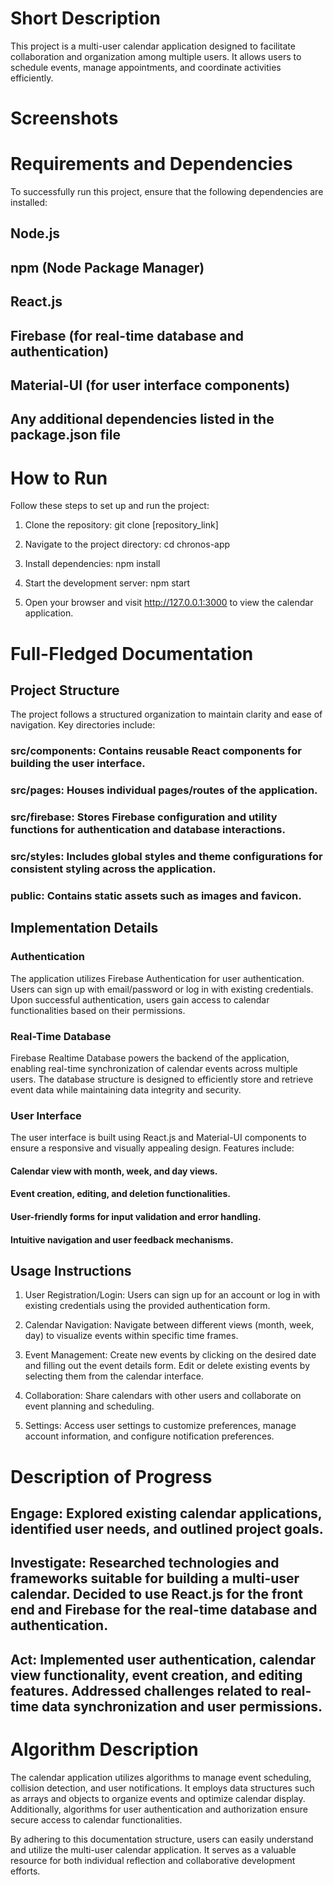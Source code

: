 # Short Description

This project is a multi-user calendar application designed to facilitate collaboration and organization among multiple users. It allows users to schedule events, manage appointments, and coordinate activities efficiently.

# Screenshots

# Requirements and Dependencies

To successfully run this project, ensure that the following dependencies are installed:

## Node.js

## npm (Node Package Manager)

## React.js

## Firebase (for real-time database and authentication)

## Material-UI (for user interface components)

## Any additional dependencies listed in the package.json file

# How to Run

Follow these steps to set up and run the project:

1. Clone the repository: git clone [repository_link]

2. Navigate to the project directory: cd chronos-app

3. Install dependencies: npm install

4. Start the development server: npm start

5. Open your browser and visit http://127.0.0.1:3000 to view the calendar application.

# Full-Fledged Documentation

## Project Structure

The project follows a structured organization to maintain clarity and ease of navigation. Key directories include:

### src/components: Contains reusable React components for building the user interface.

### src/pages: Houses individual pages/routes of the application.

### src/firebase: Stores Firebase configuration and utility functions for authentication and database interactions.

### src/styles: Includes global styles and theme configurations for consistent styling across the application.

### public: Contains static assets such as images and favicon.

## Implementation Details

### Authentication

The application utilizes Firebase Authentication for user authentication. Users can sign up with email/password or log in with existing credentials. Upon successful authentication, users gain access to calendar functionalities based on their permissions.

### Real-Time Database

Firebase Realtime Database powers the backend of the application, enabling real-time synchronization of calendar events across multiple users. The database structure is designed to efficiently store and retrieve event data while maintaining data integrity and security.

### User Interface

The user interface is built using React.js and Material-UI components to ensure a responsive and visually appealing design. Features include:

#### Calendar view with month, week, and day views.

#### Event creation, editing, and deletion functionalities.

#### User-friendly forms for input validation and error handling.

#### Intuitive navigation and user feedback mechanisms.

## Usage Instructions

1. User Registration/Login: Users can sign up for an account or log in with existing credentials using the provided authentication form.

2. Calendar Navigation: Navigate between different views (month, week, day) to visualize events within specific time frames.

3. Event Management: Create new events by clicking on the desired date and filling out the event details form. Edit or delete existing events by selecting them from the calendar interface.

4. Collaboration: Share calendars with other users and collaborate on event planning and scheduling.

5. Settings: Access user settings to customize preferences, manage account information, and configure notification preferences.

# Description of Progress

## Engage: Explored existing calendar applications, identified user needs, and outlined project goals.

## Investigate: Researched technologies and frameworks suitable for building a multi-user calendar. Decided to use React.js for the front end and Firebase for the real-time database and authentication.

## Act: Implemented user authentication, calendar view functionality, event creation, and editing features. Addressed challenges related to real-time data synchronization and user permissions.

# Algorithm Description

The calendar application utilizes algorithms to manage event scheduling, collision detection, and user notifications. It employs data structures such as arrays and objects to organize events and optimize calendar display. Additionally, algorithms for user authentication and authorization ensure secure access to calendar functionalities.

By adhering to this documentation structure, users can easily understand and utilize the multi-user calendar application. It serves as a valuable resource for both individual reflection and collaborative development efforts.
